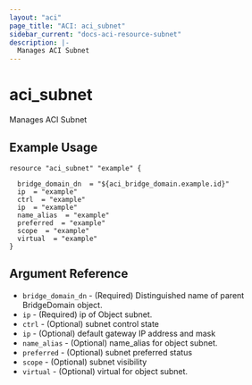 ```yaml
---
layout: "aci"
page_title: "ACI: aci_subnet"
sidebar_current: "docs-aci-resource-subnet"
description: |-
  Manages ACI Subnet
---
```


# aci_subnet #
Manages ACI Subnet

## Example Usage ##

```hcl
resource "aci_subnet" "example" {

  bridge_domain_dn  = "${aci_bridge_domain.example.id}"
  ip  = "example"
  ctrl  = "example"
  ip  = "example"
  name_alias  = "example"
  preferred  = "example"
  scope  = "example"
  virtual  = "example"
}
```
## Argument Reference ##
* `bridge_domain_dn` - (Required) Distinguished name of parent BridgeDomain object.
* `ip` - (Required) ip of Object subnet.
* `ctrl` - (Optional) subnet control state
* `ip` - (Optional) default gateway IP address and mask
* `name_alias` - (Optional) name_alias for object subnet.
* `preferred` - (Optional) subnet preferred status
* `scope` - (Optional) subnet visibility
* `virtual` - (Optional) virtual for object subnet.
